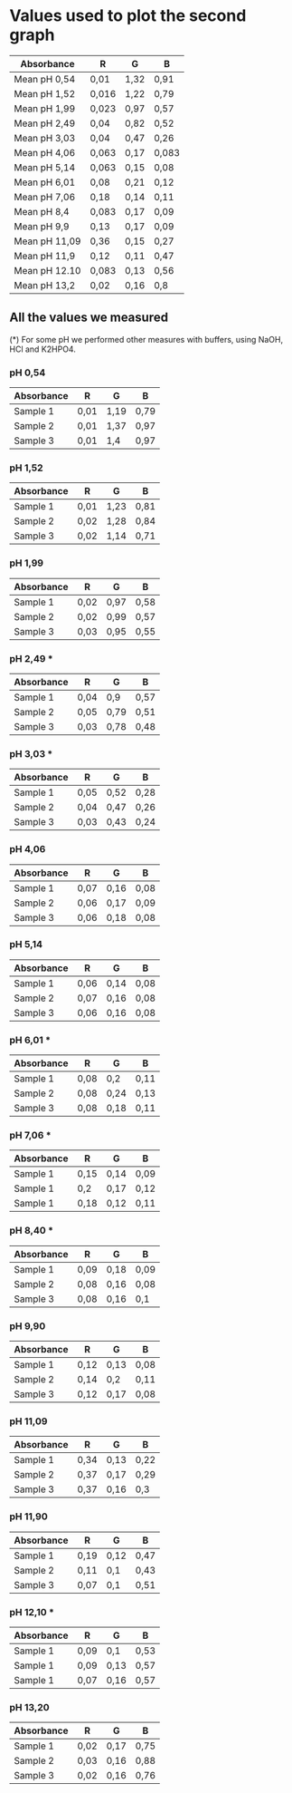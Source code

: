 # Values used to plot the second graph

| Absorbance    | R     | G    | B     |
| ------------- | ----- | ---- | ----- |
| Mean pH 0,54  | 0,01  | 1,32 | 0,91  |
| Mean pH 1,52  | 0,016 | 1,22 | 0,79  |
| Mean pH 1,99  | 0,023 | 0,97 | 0,57  |
| Mean pH 2,49  | 0,04  | 0,82 | 0,52  |
| Mean pH 3,03  | 0,04  | 0,47 | 0,26  |
| Mean pH 4,06  | 0,063 | 0,17 | 0,083 |
| Mean pH 5,14  | 0,063 | 0,15 | 0,08  |
| Mean pH 6,01  | 0,08  | 0,21 | 0,12  |
| Mean pH 7,06  | 0,18  | 0,14 | 0,11  |
| Mean pH 8,4   | 0,083 | 0,17 | 0,09  |
| Mean pH 9,9   | 0,13  | 0,17 | 0,09  |
| Mean pH 11,09 | 0,36  | 0,15 | 0,27  |
| Mean pH 11,9  | 0,12  | 0,11 | 0,47  |
| Mean pH 12.10 | 0,083 | 0,13 | 0,56  |
| Mean pH 13,2  | 0,02  | 0,16 | 0,8   |

## All the values we measured

(\*) For some pH we performed other measures with buffers, using NaOH, HCl and K2HPO4.

### pH 0,54

| Absorbance | R    | G    | B    |
| ---------- | ---- | ---- | ---- |
| Sample 1   | 0,01 | 1,19 | 0,79 |
| Sample 2   | 0,01 | 1,37 | 0,97 |
| Sample 3   | 0,01 | 1,4  | 0,97 |

### pH 1,52

| Absorbance | R    | G    | B    |
| ---------- | ---- | ---- | ---- |
| Sample 1   | 0,01 | 1,23 | 0,81 |
| Sample 2   | 0,02 | 1,28 | 0,84 |
| Sample 3   | 0,02 | 1,14 | 0,71 |

### pH 1,99

| Absorbance | R    | G    | B    |
| ---------- | ---- | ---- | ---- |
| Sample 1   | 0,02 | 0,97 | 0,58 |
| Sample 2   | 0,02 | 0,99 | 0,57 |
| Sample 3   | 0,03 | 0,95 | 0,55 |

### pH 2,49 \*

| Absorbance | R    | G    | B    |
| ---------- | ---- | ---- | ---- |
| Sample 1   | 0,04 | 0,9  | 0,57 |
| Sample 2   | 0,05 | 0,79 | 0,51 |
| Sample 3   | 0,03 | 0,78 | 0,48 |

### pH 3,03 \*

| Absorbance | R    | G    | B    |
| ---------- | ---- | ---- | ---- |
| Sample 1   | 0,05 | 0,52 | 0,28 |
| Sample 2   | 0,04 | 0,47 | 0,26 |
| Sample 3   | 0,03 | 0,43 | 0,24 |

### pH 4,06

| Absorbance | R    | G    | B    |
| ---------- | ---- | ---- | ---- |
| Sample 1   | 0,07 | 0,16 | 0,08 |
| Sample 2   | 0,06 | 0,17 | 0,09 |
| Sample 3   | 0,06 | 0,18 | 0,08 |

### pH 5,14

| Absorbance | R    | G    | B    |
| ---------- | ---- | ---- | ---- |
| Sample 1   | 0,06 | 0,14 | 0,08 |
| Sample 2   | 0,07 | 0,16 | 0,08 |
| Sample 3   | 0,06 | 0,16 | 0,08 |

### pH 6,01 \*

| Absorbance | R    | G    | B    |
| ---------- | ---- | ---- | ---- |
| Sample 1   | 0,08 | 0,2  | 0,11 |
| Sample 2   | 0,08 | 0,24 | 0,13 |
| Sample 3   | 0,08 | 0,18 | 0,11 |

### pH 7,06 \*

| Absorbance | R    | G    | B    |
| ---------- | ---- | ---- | ---- |
| Sample 1   | 0,15 | 0,14 | 0,09 |
| Sample 1   | 0,2  | 0,17 | 0,12 |
| Sample 1   | 0,18 | 0,12 | 0,11 |

### pH 8,40 \*

| Absorbance | R    | G    | B    |
| ---------- | ---- | ---- | ---- |
| Sample 1   | 0,09 | 0,18 | 0,09 |
| Sample 2   | 0,08 | 0,16 | 0,08 |
| Sample 3   | 0,08 | 0,16 | 0,1  |

### pH 9,90

| Absorbance | R    | G    | B    |
| ---------- | ---- | ---- | ---- |
| Sample 1   | 0,12 | 0,13 | 0,08 |
| Sample 2   | 0,14 | 0,2  | 0,11 |
| Sample 3   | 0,12 | 0,17 | 0,08 |

### pH 11,09

| Absorbance | R    | G    | B    |
| ---------- | ---- | ---- | ---- |
| Sample 1   | 0,34 | 0,13 | 0,22 |
| Sample 2   | 0,37 | 0,17 | 0,29 |
| Sample 3   | 0,37 | 0,16 | 0,3  |

### pH 11,90

| Absorbance | R    | G    | B    |
| ---------- | ---- | ---- | ---- |
| Sample 1   | 0,19 | 0,12 | 0,47 |
| Sample 2   | 0,11 | 0,1  | 0,43 |
| Sample 3   | 0,07 | 0,1  | 0,51 |

### pH 12,10 \*

| Absorbance | R    | G    | B    |
| ---------- | ---- | ---- | ---- |
| Sample 1   | 0,09 | 0,1  | 0,53 |
| Sample 1   | 0,09 | 0,13 | 0,57 |
| Sample 1   | 0,07 | 0,16 | 0,57 |

### pH 13,20

| Absorbance | R    | G    | B    |
| ---------- | ---- | ---- | ---- |
| Sample 1   | 0,02 | 0,17 | 0,75 |
| Sample 2   | 0,03 | 0,16 | 0,88 |
| Sample 3   | 0,02 | 0,16 | 0,76 |
